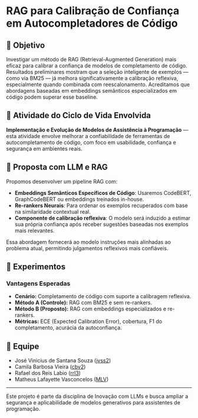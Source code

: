 # RAG para Calibração de Confiança em Autocompletadores de Código

## 🎯 Objetivo

Investigar um método de RAG (Retrieval-Augmented Generation) mais eficaz para calibrar a confiança de modelos de completamento de código. Resultados preliminares mostram que a seleção inteligente de exemplos — como via BM25 — já melhora significativamente a calibração reflexiva, especialmente quando combinada com reescalonamento. Acreditamos que abordagens baseadas em embeddings semânticos especializados em código podem superar esse baseline.

## 🧩 Atividade do Ciclo de Vida Envolvida

**Implementação e Evolução de Modelos de Assistência à Programação** — esta atividade envolve melhorar a confiabilidade de ferramentas de autocompletamento de código, com foco em usabilidade, confiança e segurança em ambientes reais.

## 🤖 Proposta com LLM e RAG

Propomos desenvolver um pipeline RAG com:

- **Embeddings Semânticos Específicos de Código**: Usaremos CodeBERT, GraphCodeBERT ou embeddings treinados in-house.
- **Re-rankers Neurais**: Para ordenar os exemplos recuperados com base na similaridade contextual real.
- **Componente de calibração reflexiva**: O modelo será induzido a estimar sua própria confiança após receber sugestões baseadas nos exemplos mais relevantes.

Essa abordagem fornecerá ao modelo instruções mais alinhadas ao problema atual, permitindo julgamentos reflexivos mais confiáveis.

## 🧪 Experimentos

### Vantagens Esperadas

- **Cenário:** Completamento de código com suporte a calibragem reflexiva.
- **Método A (Controle):** RAG com BM25 e sem re-rankers.
- **Método B (Proposto):** RAG com embeddings especializados e re-rankers.
- **Métricas:** ECE (Expected Calibration Error), cobertura, F1 do completamento, acurácia da autoconfiança.

<!-- ### Limitações Investigadas

- Robustez a exemplos ruidosos no repositório.
- Dependência da qualidade dos embeddings.
- Custo computacional adicional do re-ranking.

## 📦 Reprodutibilidade

- Usaremos datasets públicos (ex: HumanEval, CodeXGLUE).
- Embeddings e repositórios base serão documentados.
- Scripts de recuperação, re-ranking e avaliação serão versionados.

## 🛠️ Como Rodar o Pipeline (exemplo futuro)

1. Clone este repositório:

   ```bash
   git clone https://github.com/jvss2/rag-calibracao-codigo.git
   cd rag-calibracao-codigo
   ```

2. Instale as dependências:

   ```bash
   pip install -r requirements.txt
   ```

3. Execute o pipeline:

   ```bash
   python run_pipeline.py --dataset humaneval
   ```

## 📁 Estrutura do Repositório

```
.
├── README.md
├── run_pipeline.py
├── embeddings/
│   └── codebert/
├── retrieval/
│   ├── bm25.py
│   └── reranker.py
├── evaluation/
│   └── metrics.py
└── resultados/
    ├── ece_comparativo.csv
    └── analise_qualidade.md
``` -->

## 👥 Equipe

- José Vinicius de Santana Souza ([jvss2](https://github.com/jvss2))
- Camila Barbosa Vieira ([cbv2](https://github.com/cbv2))
- Rafael dos Reis Labio ([rrl3](https://github.com/rrl3))
- Matheus Lafayette Vasconcelos ([MLV](https://github.com/MLV))

---

Este projeto é parte da disciplina de Inovação com LLMs e busca ampliar a segurança e aplicabilidade de modelos generativos para assistentes de programação.

